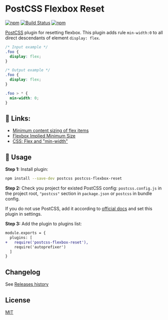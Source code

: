 # PostCSS Flexbox Reset

[postcss]: https://github.com/postcss/postcss
[ci-img]: https://travis-ci.org/AndrejGajdos/postcss-flexbox-reset.svg?branch=main
[ci]: https://travis-ci.org/AndrejGajdos/postcss-flexbox-reset
[mit]: https://github.com/AndrejGajdos/postcss-flexbox-reset/blob/master/LICENSE
[releases history]: https://github.com/AndrejGajdos/postcss-flexbox-reset/blob/master/CHANGELOG.md

[![npm](https://img.shields.io/npm/v/postcss-flexbox-reset.svg)](https://www.npmjs.com/package/postcss-flexbox-reset) [![Build Status][ci-img]][ci]
[![npm](https://img.shields.io/npm/dt/postcss-flexbox-reset.svg)](https://www.npmjs.com/package/postcss-flexbox-reset)

[PostCSS] plugin for resetting flexbox. This plugin adds rule `min-width:0` to all direct descendants of element `display: flex`.

[postcss]: https://github.com/postcss/postcss

```css
/* Input example */
.foo {
  display: flex;
}
```

```css
/* Output example */
.foo {
  display: flex;
}

.foo > * {
  min-width: 0;
}
```

## 🔗 Links:

- [Minimum content sizing of flex items](https://github.com/philipwalton/flexbugs#1-minimum-content-sizing-of-flex-items-not-honored)
- [Flexbox Implied Minimum Size](http://fantasai.inkedblade.net/style/discuss/flexbox-min-size/)
- [CSS: Flex and "min-width"](https://makandracards.com/makandra/66994-css-flex-and-min-width)

## 🍳 Usage

**Step 1:** Install plugin:

```sh
npm install --save-dev postcss postcss-flexbox-reset
```

**Step 2:** Check you project for existed PostCSS config: `postcss.config.js`
in the project root, `"postcss"` section in `package.json`
or `postcss` in bundle config.

If you do not use PostCSS, add it according to [official docs]
and set this plugin in settings.

**Step 3:** Add the plugin to plugins list:

```diff
module.exports = {
  plugins: [
+   require('postcss-flexbox-reset'),
    require('autoprefixer')
  ]
}
```

[official docs]: https://github.com/postcss/postcss#usage

## Changelog

See [Releases history]

## License

[MIT]

